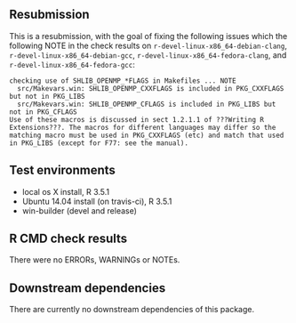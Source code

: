 ## Resubmission
This is a resubmission, with the goal of fixing the following issues which the following NOTE in the check results on `r-devel-linux-x86_64-debian-clang`, `r-devel-linux-x86_64-debian-gcc`, `r-devel-linux-x86_64-fedora-clang`, and `r-devel-linux-x86_64-fedora-gcc`:

    checking use of SHLIB_OPENMP_*FLAGS in Makefiles ... NOTE
      src/Makevars.win: SHLIB_OPENMP_CXXFLAGS is included in PKG_CXXFLAGS but not in PKG_LIBS
      src/Makevars.win: SHLIB_OPENMP_CFLAGS is included in PKG_LIBS but not in PKG_CFLAGS
    Use of these macros is discussed in sect 1.2.1.1 of ???Writing R
    Extensions???. The macros for different languages may differ so the
    matching macro must be used in PKG_CXXFLAGS (etc) and match that used
    in PKG_LIBS (except for F77: see the manual).


## Test environments
* local os X install, R 3.5.1
* Ubuntu 14.04 install (on travis-ci), R 3.5.1
* win-builder (devel and release)

## R CMD check results
There were no ERRORs, WARNINGs or NOTEs.

## Downstream dependencies
There are currently no downstream dependencies of this package.

